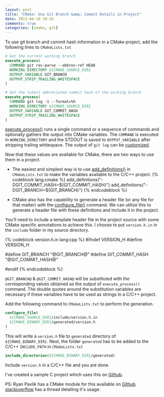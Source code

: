 ```yaml
---
layout: post
title: "CMake: Use Git Branch &amp; Commit Details in Project"
date: 2013-04-10 19:16
comments: true
categories: [cmake, git]
---
```


To use git branch and commit hash information in a CMake project, add the
following lines to `CMakeLists.txt`

```cmake
# Get the current working branch
execute_process(
  COMMAND git rev-parse --abbrev-ref HEAD
  WORKING_DIRECTORY ${CMAKE_SOURCE_DIR}
  OUTPUT_VARIABLE GIT_BRANCH
  OUTPUT_STRIP_TRAILING_WHITESPACE
)

# Get the latest abbreviated commit hash of the working branch
execute_process(
  COMMAND git log -1 --format=%h
  WORKING_DIRECTORY ${CMAKE_SOURCE_DIR}
  OUTPUT_VARIABLE GIT_COMMIT_HASH
  OUTPUT_STRIP_TRAILING_WHITESPACE
)
```

[execute_process()][cmake_execute_process] runs a single command or a
sequence of commands and optionally gathers the output into CMake variables. The
`COMMAND` is executed in `WORKING_DIRECTORY` and the STDOUT is saved to
`OUTPUT_VARIABLE` after stripping trailing whitespace. The output of `git log`
can be [customized][git_log_format].

<!--more-->

Now that these values are available for CMake, there are two ways to use them in
a project.

* The easiest and simplest way is to use [add_definitions()][cmake_add_definitions] in `CMakeLists.txt` to make
  the variables available to the C/C++ project.
{% codeblock lang:cmake %}
add_definitions("-DGIT_COMMIT_HASH=${GIT_COMMIT_HASH}")
add_definitions("-DGIT_BRANCH=${GIT_BRANCH}")
{% endcodeblock %}

* CMake also has the capability to generate a header file (or any file for that
  matter) with the [configure_file()][cmake_configure_file] command. We can
utilize this to generate a header file with these definitions and include it in
the project.

You'll need to include a template header file in the project source with some
CMake specific annotations to achieve this. I choose to put `version.h.in` in
the `include` folder in my source directory.

{% codeblock version.h.in lang:cpp %}
#ifndef VERSION_H
#define VERSION_H

#define GIT_BRANCH "@GIT_BRANCH@"
#define GIT_COMMIT_HASH "@GIT_COMMIT_HASH@"

#endif
{% endcodeblock %}

`@GIT_BRANCH@` & `@GIT_COMMIT_HASH@` will be substituted with the
corresponding values obtained as the output of `execute_process()` command. The
double quotes around the substitution variables are necessary if these variables
have to be used as strings in a C/C++ project.

Add the following command to `CMakeLists.txt` to perform the generation.

```cmake
configure_file(
  ${CMAKE_SOURCE_DIR}/include/version.h.in
  ${CMAKE_BINARY_DIR}/generated/version.h
)
```

This will write a `version.h` file to `generated` directory of `${CMAKE_BINARY_DIR}`. Next, the folder `generated` has to be added to the C/C++ `INCLUDE_PATH` in `CMakeLists.txt`

```cmake
include_directories(${CMAKE_BINARY_DIR}/generated)
```

Include `version.h` in a C/C++ file and you are done.

I've created a sample C project which uses this on [Github][github_project].

PS: Ryan Pavlik has a CMake module for this available on [Github][github_ryan].
[stackoverflow][stackoverflow] has a thread detailing it's usage.

[cmake_execute_process]: http://www.cmake.org/cmake/help/cmake2.6docs.html#command:execute_process "CMake execute_process"
[cmake_add_definitions]: http://www.cmake.org/cmake/help/cmake2.6docs.html#command:add_definitions "CMake add_definitions"
[cmake_configure_file]: http://www.cmake.org/cmake/help/cmake2.6docs.html#command:configure_file "CMake configure_file"
[git_log_format]: https://www.kernel.org/pub/software/scm/git/docs/git-log.html#_pretty_formats "Git log formatting"
[github_project]: https://github.com/pmirshad/cmake-with-git-metadata "Sample project on Github"
[github_ryan]: https://github.com/rpavlik/cmake-modules "rpavlik/cmake-modules"
[stackoverflow]: http://stackoverflow.com/a/4318642 "How to read a CMake Variable in C++ source code"
